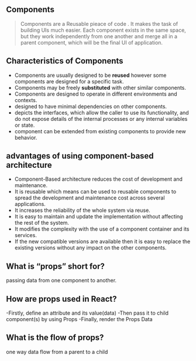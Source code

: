 ## Components
> Components are a Reusable pieace of code . It makes the task of building UIs much easier. Each component exists in the same space, but they work independently from one another and merge all in a parent component, which will be the final UI of  application. 
## Characteristics of Components
- Components are usually designed to be **reused** however some components are designed for a specific task.
- Components may be freely **substituted** with other similar components. 
- Components are designed to operate in different environments and contexts.
- designed to have minimal dependencies on other components.
- depicts the interfaces, which allow the caller to use its functionality, and do not expose details of the internal processes or any internal variables or state.
- component can be extended from existing components to provide new behavior.

## advantages of using component-based architecture
- Component-Based architecture reduces the cost of development and maintenance.
- It is reusable which means can be used to reusable components to spread the development and maintenance cost across several applications.
- It increases the reliability of the whole system via reuse.
- It is easy to maintain and update the implementation without affecting the rest of the system.
- It modifies the complexity with the use of a component container and its services.
- If the new compatible versions are available then it is easy to replace the existing versions without any impact on the other components.

## What is “props” short for?
passing data from one component to another.
## How are props used in React?
-Firstly, define an attribute and its value(data)
-Then pass it to child component(s) by using Props
-Finally, render the Props Data
## What is the flow of props?
 one way data flow  from a parent to a child 

